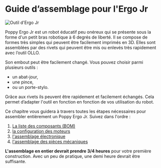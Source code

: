 # Guide d’assemblage pour l'Ergo Jr

![Outil d'Ergo Jr](img/ErgoJr.jpg)

Poppy Ergo Jr est un robot éducatif peu onéreux qui se présente sous la forme d'un petit bras robotique à 6 degrés de liberté. Il se compose de formes très simples qui peuvent être facilement imprimés en 3D. Elles sont assemblées par des rivets qui peuvent être mis ou enlevés très rapidement avec l’outil OLLO.

Son embout peut être facilement changé. Vous pouvez choisir parmi plusieurs outils :
* un abat-jour, 
* une pince,
* ou un porte-stylo.

Grâce aux rivets ils peuvent être rapidement et facilement échangés. Cela permet d’adapter l'outil en fonction en fonction de vos utilisation du robot.

Ce chapitre vous guidera à travers toutes les étapes nécessaires pour assembler entièrement un Poppy Ergo Jr. Suivez dans l'ordre :

1. [La liste des composants (BOM)](bom.md)
2. [la configuration des moteurs](motor-configuration.md)
3. [l'assemblage électronique](electronic-assembly.md)
4. [l'assemblage des pièces mécaniques](mechanical-construction.md)

**L'assemblage en entier devrait prendre 3/4 heures** pour votre première construction. Avec un peu de pratique, une demi heure devrait être suffisante.
